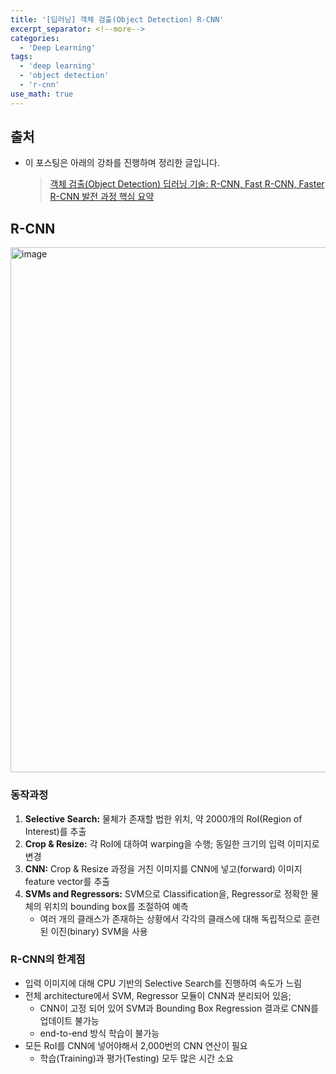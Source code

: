 ```yaml
---
title: '[딥러닝] 객체 검출(Object Detection) R-CNN'
excerpt_separator: <!--more-->
categories:
  - 'Deep Learning'
tags:
  - 'deep learning'
  - 'object detection'
  - 'r-cnn'
use_math: true
---
```


## 출처

- 이 포스팅은 아래의 강좌를 진행하며 정리한 글입니다.
  > [객체 검출(Object Detection) 딥러닝 기술: R-CNN, Fast R-CNN, Faster R-CNN 발전 과정 핵심 요약](https://youtu.be/jqNCdjOB15s)

## R-CNN

<img width="840" alt="image" src="https://user-images.githubusercontent.com/59808674/173185820-6818ba3d-b04a-4109-a952-8f8ea30c803f.png">

### 동작과정

1. **Selective Search:** 물체가 존재할 법한 위치, 약 2000개의 RoI(Region of Interest)를 추출
2. **Crop & Resize:** 각 RoI에 대하여 warping을 수행; 동일한 크기의 입력 이미지로 변경
3. **CNN:** Crop & Resize 과정을 거친 이미지를 CNN에 넣고(forward) 이미지 feature vector를 추출
4. **SVMs and Regressors:** SVM으로 Classification을, Regressor로 정확한 물체의 위치의 bounding box를 조절하여 예측
    - 여러 개의 클래스가 존재하는 상황에서 각각의 클래스에 대해 독립적으로 훈련된 이진(binary) SVM을 사용  

### R-CNN의 한계점

- 입력 이미지에 대해 CPU 기반의 Selective Search를 진행하여 속도가 느림
- 전체 architecture에서 SVM, Regressor 모듈이 CNN과 분리되어 있음;
  - CNN이 고정 되어 있어 SVM과 Bounding Box Regression 결과로 CNN를 업데이트 불가능
  - end-to-end 방식 학습이 불가능
- 모든 RoI를 CNN에 넣어야해서 2,000번의 CNN 연산이 필요
  - 학습(Training)과 평가(Testing) 모두 많은 시간 소요
